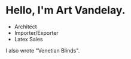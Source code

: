 # Hello, I'm Art Vandelay.

+ Architect
+ Importer/Exporter
+ Latex Sales

I also wrote "Venetian Blinds".